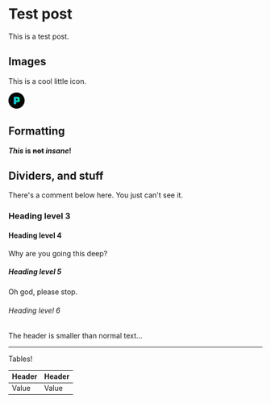 [Test post ␝ This is a test post. ␝ testing,blog,test ␝ 1706966377]: #

# Test post

This is a test post.

## Images

This is a cool little icon.

![Cool icon](../public/assets/favicon-variants/favicon-32x32.png)

## Formatting

__*This* **is** ~~not~~ ***insane***!__

## Dividers, and stuff

There's a comment below here. You just can't see it.

[This is a comment]: #

### Heading level 3

#### Heading level 4

Why are you going this deep?

##### Heading level 5

Oh god, please stop.

###### Heading level 6

The header is smaller than normal text...

---

Tables!

| Header | Header |
| ------ | ------ |
| Value  | Value  |
